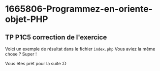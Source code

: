 # 1665806-Programmez-en-oriente-objet-PHP

## TP P1C5 correction de l'exercice

Voici un exemple de résultat dans le fichier `index.php`
Vous aviez la même chose ?
Super !

Vous êtes prêt pour la suite :D
